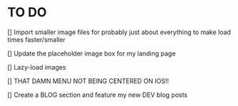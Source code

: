 # TO DO

[] Import smaller image files for probably just about everything to make load times faster/smaller

[] Update the placeholder image box for my landing page

[] Lazy-load images

[] THAT DAMN MENU NOT BEING CENTERED ON IOS!!

[] Create a BLOG section and feature my new DEV blog posts